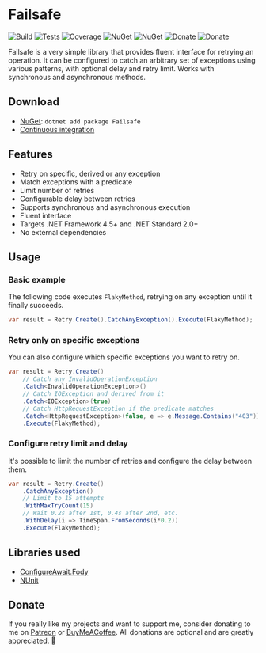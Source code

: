 # Failsafe

[![Build](https://img.shields.io/appveyor/ci/Tyrrrz/Failsafe/master.svg)](https://ci.appveyor.com/project/Tyrrrz/Failsafe/branch/master)
[![Tests](https://img.shields.io/appveyor/tests/Tyrrrz/Failsafe/master.svg)](https://ci.appveyor.com/project/Tyrrrz/Failsafe/branch/master/tests)
[![Coverage](https://img.shields.io/codecov/c/gh/Tyrrrz/Failsafe/master.svg)](https://codecov.io/gh/Tyrrrz/Failsafe)
[![NuGet](https://img.shields.io/nuget/v/Failsafe.svg)](https://nuget.org/packages/Failsafe)
[![NuGet](https://img.shields.io/nuget/dt/Failsafe.svg)](https://nuget.org/packages/Failsafe)
[![Donate](https://img.shields.io/badge/patreon-donate-yellow.svg)](https://patreon.com/tyrrrz)
[![Donate](https://img.shields.io/badge/buymeacoffee-donate-yellow.svg)](https://buymeacoffee.com/tyrrrz)

Failsafe is a very simple library that provides fluent interface for retrying an operation. It can be configured to catch an arbitrary set of exceptions using various patterns, with optional delay and retry limit. Works with synchronous and asynchronous methods.

## Download

- [NuGet](https://nuget.org/packages/Failsafe): `dotnet add package Failsafe`
- [Continuous integration](https://ci.appveyor.com/project/Tyrrrz/Failsafe)

## Features

- Retry on specific, derived or any exception
- Match exceptions with a predicate
- Limit number of retries
- Configurable delay between retries
- Supports synchronous and asynchronous execution
- Fluent interface
- Targets .NET Framework 4.5+ and .NET Standard 2.0+
- No external dependencies

## Usage

### Basic example

The following code executes `FlakyMethod`, retrying on any exception until it finally succeeds.

```c#
var result = Retry.Create().CatchAnyException().Execute(FlakyMethod);
```

### Retry only on specific exceptions

You can also configure which specific exceptions you want to retry on.

```c#
var result = Retry.Create()
    // Catch any InvalidOperationException
    .Catch<InvalidOperationException>()
    // Catch IOException and derived from it
    .Catch<IOException>(true)
    // Catch HttpRequestException if the predicate matches
    .Catch<HttpRequestException>(false, e => e.Message.Contains("403"))
    .Execute(FlakyMethod);
```

### Configure retry limit and delay

It's possible to limit the number of retries and configure the delay between them.

```c#
var result = Retry.Create()
    .CatchAnyException()
    // Limit to 15 attempts
    .WithMaxTryCount(15)
    // Wait 0.2s after 1st, 0.4s after 2nd, etc.
    .WithDelay(i => TimeSpan.FromSeconds(i*0.2))
    .Execute(FlakyMethod);
```

## Libraries used

- [ConfigureAwait.Fody](https://github.com/Fody/ConfigureAwait)
- [NUnit](https://github.com/nunit/nunit)

## Donate

If you really like my projects and want to support me, consider donating to me on [Patreon](https://patreon.com/tyrrrz) or [BuyMeACoffee](https://buymeacoffee.com/tyrrrz). All donations are optional and are greatly appreciated. 🙏